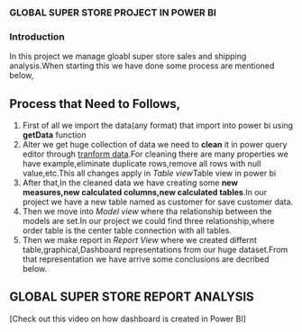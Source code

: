 
### GLOBAL SUPER STORE PROJECT IN POWER BI

### Introduction

<p>In this project we manage gloabl super store sales and shipping analysis.When starting this we have done some process are mentioned below,</p>

## Process that Need to Follows,
<ol>
<li>First of all we import the data(any format) that import into power bi using <b>getData</b> function</li>
<li>Alter we get huge collection of data we need to <b>clean</b> it in power query editor through <u>tranform data</u>.For cleaning there are many properties we have example,eliminate duplicate rows,remove all rows with null value,etc.This all changes apply in <i>Table view</i>Table view in power bi</li>
<li>After that,In the cleaned data we have creating some <b>new measures,new calculated columns,new calculated tables</b>.In our project we have a new table named as customer for save customer data.</li>
<li>Then we move into <i>Model view</i> where tha relationship between the models are set.In our project we could find three relationship,where order table is the center table connection with all tables.</li>
<li>Then we make report in <i>Report View</i> where we created differnt table,graphical,Dashboard representations from our huge dataset.From that representation we have arrive some conclusions are decribed below.</li>
</ol>

## GLOBAL SUPER STORE REPORT ANALYSIS




[Check out this video on how dashboard is created in Power BI] 
